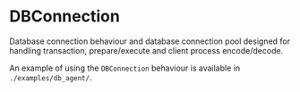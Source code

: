 # DBConnection

Database connection behaviour and database connection pool designed for
handling transaction, prepare/execute and client process encode/decode.

An example of using the `DBConnection` behaviour is available in
`./examples/db_agent/`.
